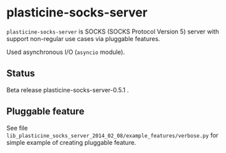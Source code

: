 plasticine-socks-server
=======================

``plasticine-socks-server`` is SOCKS (SOCKS Protocol Version 5) server with
support non-regular use cases via pluggable features.

Used asynchronous I/O (``asyncio`` module).


Status
------

Beta release plasticine-socks-server-0.5.1 .


Pluggable feature
-----------------

See file ``lib_plasticine_socks_server_2014_02_08/example_features/verbose.py``
for simple example of creating pluggable feature.
